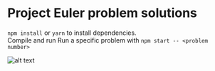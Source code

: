 # Project Euler problem solutions

`npm install` or `yarn` to install dependencies.  
Compile and run Run a specific problem with `npm start -- <problem number>`

![alt text](https://projecteuler.net/profile/Soyin.png "Project Euler badge")
